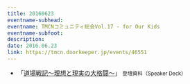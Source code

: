 ```yaml
---
title: 20160623
eventname-subhead:
eventname: TMCNコミュニティ総会Vol.17 - for Our Kids
eventname-subfoot:
description:
date: 2016.06.23
link: https://tmcn.doorkeeper.jp/events/46551
---
```

- 「[道場戦記～理想と現実の⼤格闘～](https://speakerdeck.com/togazo/episodeofkodairadojo2016june)」 <small>登壇資料（Speaker Deck）</small>
